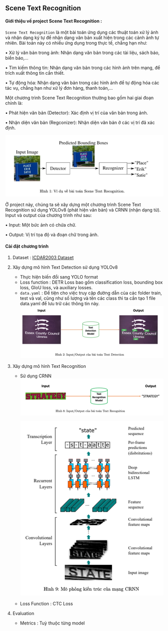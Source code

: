 ## Scene Text Recognition


#### Giới thiệu về project Scene Text Recognition :

`Scene Text Recognition` là một bài toán ứng dụng các thuật toán xử lý ảnh và nhận dạng ký tự để nhận dạng văn bản xuất hiện trong các cảnh ảnh tự nhiên. Bài toán này có nhiều ứng dụng trong thực tế, chẳng hạn như:

• Xử lý văn bản trong ảnh: Nhận dạng văn bản trong các tài liệu, sách báo, biển báo,...

• Tìm kiếm thông tin: Nhận dạng văn bản trong các hình ảnh trên mạng, để trích xuất thông tin
cần thiết.

• Tự động hóa: Nhận dạng văn bản trong các hình ảnh để tự động hóa các tác vụ, chẳng hạn như xử lý đơn hàng, thanh toán,...

Một chương trình Scene Text Recognition thường bao gồm hai giai đoạn chính là: 

• Phát hiện văn bản (Detector): Xác định vị trí của văn bản trong ảnh.

• Nhận diện văn bản (Regconizer): Nhận diện văn bản ở các vị trí đã xác định.


![alt text](assets/vidu.png)


Ở project này, chúng ta sẽ xây dựng một chương trình Scene Text Recognition sử dụng YOLOv8 (phát hiện văn bản) và CRNN (nhận dạng từ). Input và output của chương trình như sau:

• Input: Một bức ảnh có chứa chữ.

• Output: Vị trí tọa độ và đoạn chữ trong ảnh.

#### Cài đặt chương trình
1. Dataset : [ICDAR2003 Dataset](https://drive.google.com/file/d/1x9e2FNDlKc_lBkJvHvWSKKfCSSqNsQfM/view)



2. Xây dựng mô hình Text Detection sử dụng YOLOv8
    + Thực hiện biến đổi sang YOLO format
    + Loss function : DETR Loss bao gồm  classification loss, bounding box loss, GIoU loss, và auxiliary losses.
    + `data.yaml` : Để tiện cho việc truy cập đường dẫn của các folder train, test và val, cũng như số lượng và tên các class thì ta cần tạo 1 file data.yaml để lưu trữ các thông tin này.
    ![alt text](assets/text_detection.png)

3. Xây dựng mô hình Text Recognition 
    + Sử dụng CRNN
        ![alt text](assets/textrecog.png)

        ![alt text](assets/crnnarchi.png)

    + Loss Function : CTC Loss


4. Evaluation
    + Metrics : Tuỳ thuộc từng model
